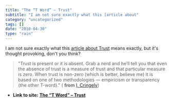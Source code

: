 ```yaml
---
title: "The “T Word” – Trust"
subtitle: "I am not sure exactly what this [article about"
category: "uncategorized"
tags: []
date: "2010-04-30"
type: "rain"
---
```

I am not sure exactly what this [article about
Trust](<http://www.cringely.com/2010/04/the-t-word/>) means exactly, but it's
thought provoking, don't you think?

> "Trust is present or it is absent. Grab a nerd and he’ll tell you that even
> the absence of trust is a measure of trust and that particular measure is
> zero. When trust is non-zero (which is better, believe me) it is based on
> one of two methodologies — empiricism or transparency (the other T-word)." (
> **from** [I, Cringely](<http://www.cringely.com/2010/04/the-t-word/>))


* **Link to site:** **[The “T Word” – Trust](None)**